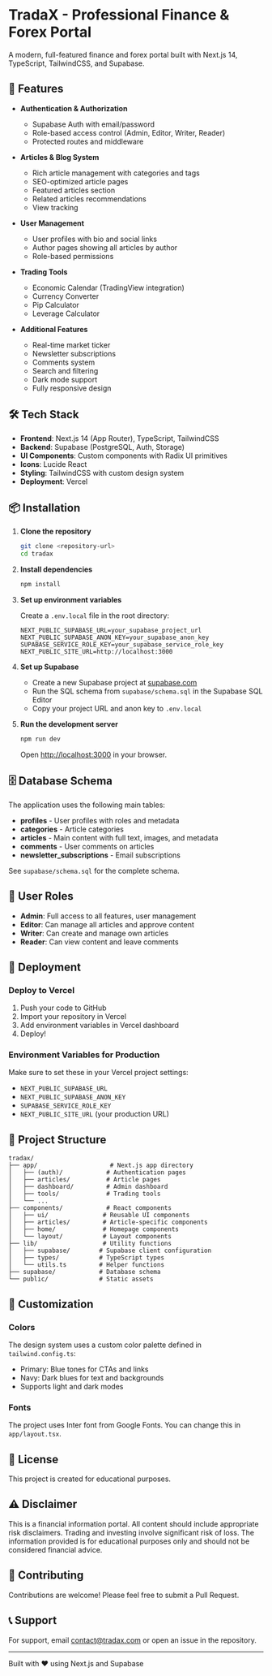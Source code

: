 # TradaX - Professional Finance & Forex Portal

A modern, full-featured finance and forex portal built with Next.js 14, TypeScript, TailwindCSS, and Supabase.

## 🚀 Features

- **Authentication & Authorization**
  - Supabase Auth with email/password
  - Role-based access control (Admin, Editor, Writer, Reader)
  - Protected routes and middleware

- **Articles & Blog System**
  - Rich article management with categories and tags
  - SEO-optimized article pages
  - Featured articles section
  - Related articles recommendations
  - View tracking

- **User Management**
  - User profiles with bio and social links
  - Author pages showing all articles by author
  - Role-based permissions

- **Trading Tools**
  - Economic Calendar (TradingView integration)
  - Currency Converter
  - Pip Calculator
  - Leverage Calculator

- **Additional Features**
  - Real-time market ticker
  - Newsletter subscriptions
  - Comments system
  - Search and filtering
  - Dark mode support
  - Fully responsive design

## 🛠️ Tech Stack

- **Frontend**: Next.js 14 (App Router), TypeScript, TailwindCSS
- **Backend**: Supabase (PostgreSQL, Auth, Storage)
- **UI Components**: Custom components with Radix UI primitives
- **Icons**: Lucide React
- **Styling**: TailwindCSS with custom design system
- **Deployment**: Vercel

## 📦 Installation

1. **Clone the repository**
   ```bash
   git clone <repository-url>
   cd tradax
   ```

2. **Install dependencies**
   ```bash
   npm install
   ```

3. **Set up environment variables**
   
   Create a `.env.local` file in the root directory:
   ```env
   NEXT_PUBLIC_SUPABASE_URL=your_supabase_project_url
   NEXT_PUBLIC_SUPABASE_ANON_KEY=your_supabase_anon_key
   SUPABASE_SERVICE_ROLE_KEY=your_supabase_service_role_key
   NEXT_PUBLIC_SITE_URL=http://localhost:3000
   ```

4. **Set up Supabase**
   
   - Create a new Supabase project at [supabase.com](https://supabase.com)
   - Run the SQL schema from `supabase/schema.sql` in the Supabase SQL Editor
   - Copy your project URL and anon key to `.env.local`

5. **Run the development server**
   ```bash
   npm run dev
   ```

   Open [http://localhost:3000](http://localhost:3000) in your browser.

## 🗄️ Database Schema

The application uses the following main tables:

- **profiles** - User profiles with roles and metadata
- **categories** - Article categories
- **articles** - Main content with full text, images, and metadata
- **comments** - User comments on articles
- **newsletter_subscriptions** - Email subscriptions

See `supabase/schema.sql` for the complete schema.

## 👥 User Roles

- **Admin**: Full access to all features, user management
- **Editor**: Can manage all articles and approve content
- **Writer**: Can create and manage own articles
- **Reader**: Can view content and leave comments

## 🚀 Deployment

### Deploy to Vercel

1. Push your code to GitHub
2. Import your repository in Vercel
3. Add environment variables in Vercel dashboard
4. Deploy!

### Environment Variables for Production

Make sure to set these in your Vercel project settings:
- `NEXT_PUBLIC_SUPABASE_URL`
- `NEXT_PUBLIC_SUPABASE_ANON_KEY`
- `SUPABASE_SERVICE_ROLE_KEY`
- `NEXT_PUBLIC_SITE_URL` (your production URL)

## 📁 Project Structure

```
tradax/
├── app/                    # Next.js app directory
│   ├── (auth)/            # Authentication pages
│   ├── articles/          # Article pages
│   ├── dashboard/         # Admin dashboard
│   ├── tools/             # Trading tools
│   └── ...
├── components/            # React components
│   ├── ui/               # Reusable UI components
│   ├── articles/         # Article-specific components
│   ├── home/             # Homepage components
│   └── layout/           # Layout components
├── lib/                  # Utility functions
│   ├── supabase/        # Supabase client configuration
│   ├── types/           # TypeScript types
│   └── utils.ts         # Helper functions
├── supabase/            # Database schema
└── public/              # Static assets
```

## 🎨 Customization

### Colors

The design system uses a custom color palette defined in `tailwind.config.ts`:
- Primary: Blue tones for CTAs and links
- Navy: Dark blues for text and backgrounds
- Supports light and dark modes

### Fonts

The project uses Inter font from Google Fonts. You can change this in `app/layout.tsx`.

## 📄 License

This project is created for educational purposes.

## ⚠️ Disclaimer

This is a financial information portal. All content should include appropriate risk disclaimers. Trading and investing involve significant risk of loss. The information provided is for educational purposes only and should not be considered financial advice.

## 🤝 Contributing

Contributions are welcome! Please feel free to submit a Pull Request.

## 📞 Support

For support, email contact@tradax.com or open an issue in the repository.

---

Built with ❤️ using Next.js and Supabase

